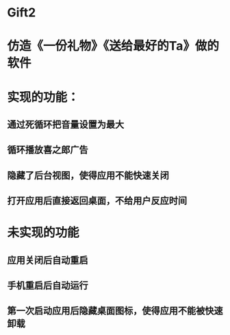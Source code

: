 # Gift2
仿造《一份礼物》《送给最好的Ta》做的软件
===
实现的功能：
===
通过死循环把音量设置为最大
---
循环播放喜之郎广告
---
隐藏了后台视图，使得应用不能快速关闭
---
打开应用后直接返回桌面，不给用户反应时间
---
未实现的功能
===
应用关闭后自动重启
---
手机重启后自动运行
---
第一次启动应用后隐藏桌面图标，使得应用不能被快速卸载
---
